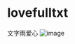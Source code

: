 # lovefulltxt
文字雨爱心
![image](https://github.com/love99you/lovefulltxt/assets/118249630/5f589c09-9657-41c5-b4c3-fb44b4a7578e)
